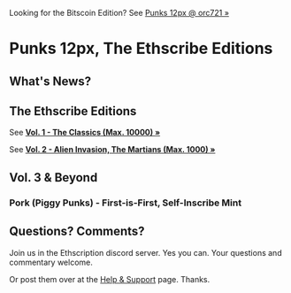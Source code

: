 Looking for the Bitscoin Edition?  See [Punks 12px @ orc721 »](https://github.com/orc721/punks12px) 


# Punks 12px, The Ethscribe Editions

## What's News?



## The Ethscribe Editions

See [**Vol. 1 - The Classics (Max. 10000) »**](https://github.com/0xCompute/punks12px.vol1)

See [**Vol. 2 - Alien Invasion, The Martians (Max. 1000) »**](https://github.com/0xCompute/punks12px.vol2)




## Vol. 3 & Beyond


### Pork (Piggy Punks) - First-is-First, Self-Inscribe Mint






## Questions? Comments?


Join us in the Ethscription discord server. Yes you can.
Your questions and commentary welcome.

Or post them over at the [Help & Support](https://github.com/geraldb/help) page. Thanks.
